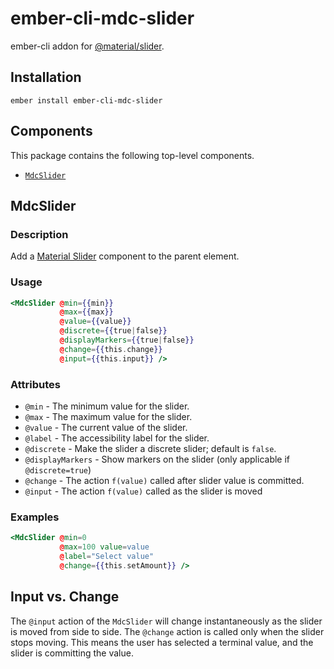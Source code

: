 ember-cli-mdc-slider
======================

ember-cli addon for [@material/slider](https://github.com/material-components/material-components-web/tree/master/packages/mdc-slider).

Installation
------------

    ember install ember-cli-mdc-slider

Components
-------------

This package contains the following top-level components.

* [`MdcSlider`](#MdcSlider)

MdcSlider
-------------

### Description

Add a [Material Slider](https://material.io/design/components/sliders.html) component to 
the parent element.

### Usage

```handlebars
<MdcSlider @min={{min}}
           @max={{max}}
           @value={{value}}
           @discrete={{true|false}}
           @displayMarkers={{true|false}}
           @change={{this.change}}
           @input={{this.input}} />
```

### Attributes

* `@min` - The minimum value for the slider.
* `@max` - The maximum value for the slider.
* `@value` - The current value of the slider.
* `@label` - The accessibility label for the slider.
* `@discrete` - Make the slider a discrete slider; default is `false`.
* `@displayMarkers` - Show markers on the slider (only applicable if `@discrete=true`)
* `@change` - The action `f(value)` called after slider value is committed.
* `@input` - The action `f(value)` called as the slider is moved

### Examples

```handlebars
<MdcSlider @min=0 
           @max=100 value=value
           @label="Select value"
           @change={{this.setAmount}} />
```

## Input vs. Change

The `@input` action of the `MdcSlider` will change instantaneously as the slider is
moved from side to side. The `@change` action is called only when the slider stops moving.
This means the user has selected a terminal value, and the slider is committing the value.
